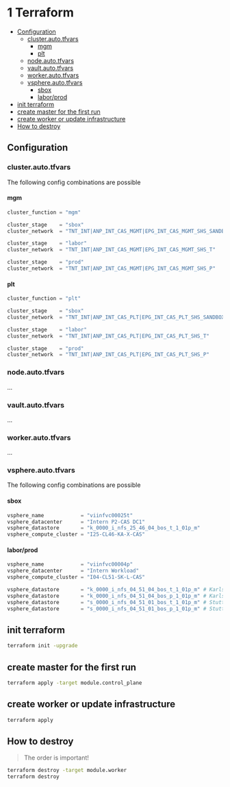 # 1 Terraform

- [Configuration](#configuration)
  - [cluster.auto.tfvars](#clusterautotfvars)
    - [mgm](#mgm)
    - [plt](#plt)
  - [node.auto.tfvars](#nodeautotfvars)
  - [vault.auto.tfvars](#vaultautotfvars)
  - [worker.auto.tfvars](#workerautotfvars)
  - [vsphere.auto.tfvars](#vsphereautotfvars)
    - [sbox](#sbox)
    - [labor/prod](#laborprod)
- [init terraform](#init-terraform)
- [create master for the first run](#create-master-for-the-first-run)
- [create worker or update infrastructure](#create-worker-or-update-infrastructure)
- [How to destroy](#how-to-destroy)

## Configuration

### cluster.auto.tfvars

The following config combinations are possible

#### mgm

```python
cluster_function = "mgm"

cluster_stage    = "sbox"
cluster_network  = "TNT_INT|ANP_INT_CAS_MGMT|EPG_INT_CAS_MGMT_SHS_SANDBOX"

cluster_stage    = "labor"
cluster_network  = "TNT_INT|ANP_INT_CAS_MGMT|EPG_INT_CAS_MGMT_SHS_T"

cluster_stage    = "prod"
cluster_network  = "TNT_INT|ANP_INT_CAS_MGMT|EPG_INT_CAS_MGMT_SHS_P"
```

#### plt

```python
cluster_function = "plt"

cluster_stage    = "sbox"
cluster_network  = "TNT_INT|ANP_INT_CAS_PLT|EPG_INT_CAS_PLT_SHS_SANDBOX"

cluster_stage    = "labor"
cluster_network  = "TNT_INT|ANP_INT_CAS_PLT|EPG_INT_CAS_PLT_SHS_T"

cluster_stage    = "prod"
cluster_network  = "TNT_INT|ANP_INT_CAS_PLT|EPG_INT_CAS_PLT_SHS_P"
```

### node.auto.tfvars

...

### vault.auto.tfvars

...

### worker.auto.tfvars

...

### vsphere.auto.tfvars

The following config combinations are possible

#### sbox

```python
vsphere_name            = "viinfvc00025t"
vsphere_datacenter      = "Intern P2-CAS DC1"
vsphere_datastore       = "k_0000_i_nfs_25_46_04_bos_t_1_01p_m"
vsphere_compute_cluster = "I25-CL46-KA-X-CAS"
```

#### labor/prod

```python
vsphere_name            = "viinfvc00004p"
vsphere_datacenter      = "Intern Workload"
vsphere_compute_cluster = "I04-CL51-SK-L-CAS"

vsphere_datastore       = "k_0000_i_nfs_04_51_04_bos_t_1_01p_m" # Karlsruhe, Test
vsphere_datastore       = "k_0000_i_nfs_04_51_04_bos_p_1_01p_m" # Karlsruhe, Prod
vsphere_datastore       = "s_0000_i_nfs_04_51_01_bos_t_1_01p_m" # Stuttgart, Test
vsphere_datastore       = "s_0000_i_nfs_04_51_01_bos_p_1_01p_m" # Stuttgart, Prod
```

## init terraform

```bash
terraform init -upgrade
```

## create master for the first run

```bash
terraform apply -target module.control_plane
```

## create worker or update infrastructure

```bash
terraform apply
```

## How to destroy

> The order is important!

```bash
terraform destroy -target module.worker
terraform destroy
```
